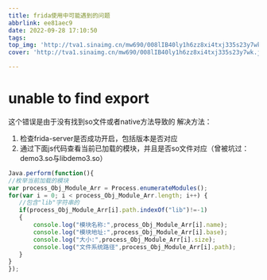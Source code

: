 ```yaml
---
title: frida使用中可能遇到的问题
abbrlink: ee81aec9
date: 2022-09-28 17:10:50
tags:
top_img: 'http://tva1.sinaimg.cn/mw690/008lIB40ly1h6zz8xi4txj335s23y7wk.jpg'
cover: 'http://tva1.sinaimg.cn/mw690/008lIB40ly1h6zz8xi4txj335s23y7wk.jpg'

---
```

# unable to find export
这个错误是由于没有找到so文件或者native方法导致的
解决方法：
1. 检查frida-server是否成功开启，包括版本是否对应
2. 通过下面js代码查看当前已加载的模块，并且是否so文件对应（曾被坑过：demo3.so与libdemo3.so）
```javascript
Java.perform(function(){
//枚举当前加载的模块
var process_Obj_Module_Arr = Process.enumerateModules();
for(var i = 0; i < process_Obj_Module_Arr.length; i++) {
   //包含"lib"字符串的
   if(process_Obj_Module_Arr[i].path.indexOf("lib")!=-1)
   {
       console.log("模块名称:",process_Obj_Module_Arr[i].name);
       console.log("模块地址:",process_Obj_Module_Arr[i].base);
       console.log("大小:",process_Obj_Module_Arr[i].size);
       console.log("文件系统路径",process_Obj_Module_Arr[i].path);
   }
}
});
```